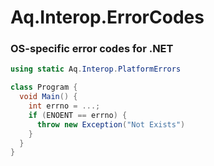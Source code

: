 # Aq.Interop.ErrorCodes

### OS-specific error codes for .NET

```csharp
using static Aq.Interop.PlatformErrors

class Program {
  void Main() {
    int errno = ...;
    if (ENOENT == errno) {
      throw new Exception("Not Exists")
    }
  }
}
```
